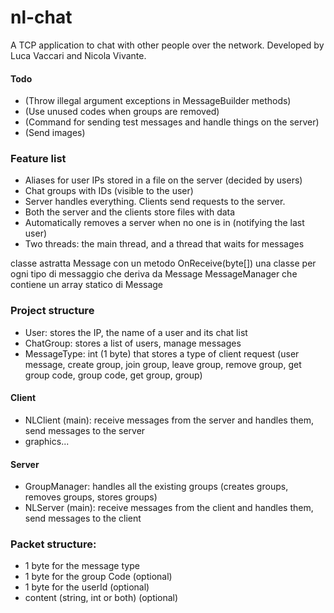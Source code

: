 # nl-chat

A TCP application to chat with other people over the network. Developed by Luca Vaccari and Nicola Vivante.

#### Todo

- (Throw illegal argument exceptions in MessageBuilder methods)
- (Use unused codes when groups are removed)
- (Command for sending test messages and handle things on the server)
- (Send images)

### Feature list

- Aliases for user IPs stored in a file on the server (decided by users)
- Chat groups with IDs (visible to the user)
- Server handles everything. Clients send requests to the server.
- Both the server and the clients store files with data
- Automatically removes a server when no one is in (notifying the last user)
- Two threads: the main thread, and a thread that waits for messages

classe astratta Message con un metodo OnReceive(byte[])
una classe per ogni tipo di messaggio che deriva da Message MessageManager che contiene un array statico di Message

### Project structure

- User: stores the IP, the name of a user and its chat list
- ChatGroup: stores a list of users, manage messages
- MessageType: int (1 byte) that stores a type of client request (user message, create group, join group, leave group,
  remove group, get group code, group code, get group, group)

#### Client

- NLClient (main): receive messages from the server and handles them, send messages to the server
- graphics...

#### Server

- GroupManager: handles all the existing groups (creates groups, removes groups, stores groups)
- NLServer (main): receive messages from the client and handles them, send messages to the client

### Packet structure:

- 1 byte for the message type
- 1 byte for the group Code (optional)
- 1 byte for the userId (optional)
- content (string, int or both) (optional)

